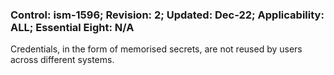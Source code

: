 ### Control: ism-1596; Revision: 2; Updated: Dec-22; Applicability: ALL; Essential Eight: N/A
<p>Credentials, in the form of memorised secrets, are not reused by users across different systems.</p>